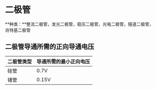 # 二极管
**种类：**整流二极管，发光二极管，稳压二极管，光电二极管，隧道二极管，肖特基二极管
## 二极管导通所需的正向导通电压
| 二极管类型 | 导通所需的最小正向电压 |
|-------|-------------|
| 硅管 | 0.7V |
| 锗管 | 0.15V |
